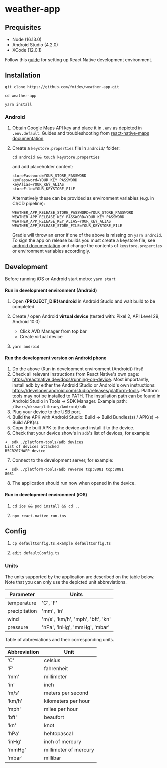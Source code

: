 # weather-app

## **Prequisites**

- Node (16.13.0)
- Android Studio (4.2.0)
- XCode (12.0.1)

Follow this [guide](https://reactnative.dev/docs/environment-setup) for setting up React Native development environment.

## **Installation**

`git clone https://github.com/fmidev/weather-app.git `

`cd weather-app`

`yarn install`

### **Android**

1. Obtain Google Maps API key and place it in `.env` as depicted in `.env.default`. Guides and troubleshooting from [react-native-maps documentation](https://github.com/react-native-maps/react-native-maps/blob/master/docs/installation.md#the-map-background-is-blank-google-maps)

2. Create a `keystore.properties` file in `android/` folder:

   `cd android && touch keystore.properties`

   and add placeholder content:

   ```
   storePassword=YOUR_STORE_PASSWORD
   keyPassword=YOUR_KEY_PASSWORD
   keyAlias=YOUR_KEY_ALIAS
   storeFile=YOUR_KEYSTORE_FILE
   ```

   Alternatively these can be provided as environment variables (e.g. in CI/CD pipeline):

   ```
   WEATHER_APP_RELEASE_STORE_PASSWORD=YOUR_STORE_PASSWORD
   WEATHER_APP_RELEASE_KEY_PASSWORD=YOUR_KEY_PASSWORD
   WEATHER_APP_RELEASE_KEY_ALIAS=YOUR_KEY_ALIAS
   WEATHER_APP_RELEASE_STORE_FILE=YOUR_KEYSTORE_FILE
   ```

   Gradle will throw an error if one of the above is missing on `yarn android`.
   To sign the app on release builds you must create a keystore file, see [android documentation](https://developer.android.com/studio/publish/app-signing#generate-key) and change the contents of `keystore.properties` or environment variables accordingly.

## **Development**

Before running iOS or Android start metro: `yarn start`

#### **Run in development environment (Android)**

1. Open **{PROJECT_DIR}/android** in Android Studio and wait build to be completed

2. Create / open Android **virtual device** (tested with: Pixel 2, API Level 29, Android 10.0)

   - Click AVD Manager from top bar
   - Create virtual device

3. `yarn android`

#### **Run the development version on Android phone**

1. Do the above (Run in development environment (Android)) first!
2. Check all relevant instructions from React Native's own page: https://reactnative.dev/docs/running-on-device. Most importantly, install adb by either the Android Studio or Android's own instructions: https://developer.android.com/studio/releases/platform-tools. Platform tools may not be installed to PATH. The installation path can be found in Android Studio in Tools -> SDK Manager. Example path: `/Users/oksman/Library/Android/sdk`
3. Plug your device to the USB port.
4. Build the APK with Android Studio: Build -> Build Bundles(s) / APK(s) -> Build APK(s).
5. Copy the built APK to the device and install it to the device.
6. Check that your device show's in `adb`'s list of devices, for example:

```
➜  sdk ./platform-tools/adb devices
List of devices attached
R5CR207HAFP	device
```

7. Connect to the development server, for example:

```
➜  sdk ./platform-tools/adb reverse tcp:8081 tcp:8081
8081
```

8. The application should run now when opened in the device.

#### **Run in development environment (iOS)**

1. `cd ios && pod install && cd ..`

2. `npx react-native run-ios`

## **Config**

1. `cp defaultConfig.ts.example defaultConfig.ts`

2. `edit defaultConfig.ts`

### **Units**

The units supported by the application are described on the table below.
Note that you can only use the depicted unit abbreviations.

| Parameter     | Units                             |
| ------------- | --------------------------------- |
| temperature   | 'C', 'F'                          |
| precipitation | 'mm', 'in'                        |
| wind          | 'm/s', 'km/h', 'mph', 'bft', 'kn' |
| pressure      | 'hPa', 'inHg', 'mmHg', 'mbar'     |

Table of abbreviations and their corresponding units.

| Abbreviation | Unit                  |
| ------------ | --------------------- |
| 'C'          | celsius               |
| 'F'          | fahrenheit            |
| 'mm'         | millimeter            |
| 'in'         | inch                  |
| 'm/s'        | meters per second     |
| 'km/h'       | kilometers per hour   |
| 'mph'        | miles per hour        |
| 'bft'        | beaufort              |
| 'kn'         | knot                  |
| 'hPa'        | hehtopascal           |
| 'inHg'       | inch of mercury       |
| 'mmHg'       | millimeter of mercury |
| 'mbar'       | millibar              |
